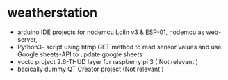 # weatherstation
- arduino IDE projects for nodemcu Lolin v3 & ESP-01, nodemcu as web-server, 
- Python3- script using htmp GET method to read sensor values  and use Google sheets-API to update google sheets
- yocto project 2.6-THUD layer for raspberry pi 3 ( Not relevant )
- basically dummy QT Creator project (Not relevant )
